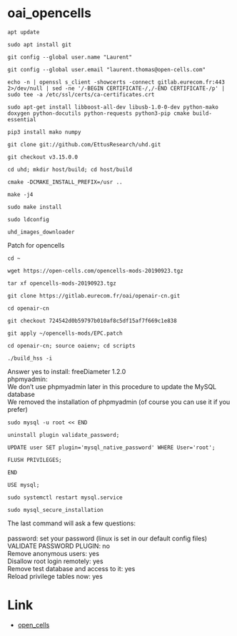 # oai_opencells
```
apt update
```
```
sudo apt install git 
```
```
git config --global user.name "Laurent"
```
```
git config --global user.email "laurent.thomas@open-cells.com"
```
```
echo -n | openssl s_client -showcerts -connect gitlab.eurecom.fr:443 2>/dev/null | sed -ne '/-BEGIN CERTIFICATE-/,/-END CERTIFICATE-/p' | sudo tee -a /etc/ssl/certs/ca-certificates.crt
```
```
sudo apt-get install libboost-all-dev libusb-1.0-0-dev python-mako doxygen python-docutils python-requests python3-pip cmake build-essential
```
```
pip3 install mako numpy
```
```
git clone git://github.com/EttusResearch/uhd.git
```
```
git checkout v3.15.0.0
```
```
cd uhd; mkdir host/build; cd host/build
```
```
cmake -DCMAKE_INSTALL_PREFIX=/usr ..
```
```
make -j4
```
```
sudo make install
```
```
sudo ldconfig
```
```
uhd_images_downloader
```
Patch for opencells
```
cd ~
```
```
wget https://open-cells.com/opencells-mods-20190923.tgz
```
```
tar xf opencells-mods-20190923.tgz
```
```
git clone https://gitlab.eurecom.fr/oai/openair-cn.git
```
```
cd openair-cn
```
```
git checkout 724542d0b59797b010af8c5df15af7f669c1e838
```
```
git apply ~/opencells-mods/EPC.patch
```
```
cd openair-cn; source oaienv; cd scripts
```
```
./build_hss -i
```
Answer yes to install: freeDiameter 1.2.0 </br>
phpmyadmin:</br>
We don’t use phpmyadmin later in this procedure to update the MySQL database </br>
We removed the installation of phpmyadmin (of course you can use it if you prefer) </br>
```
sudo mysql -u root << END
```
```
uninstall plugin validate_password;
```
```
UPDATE user SET plugin='mysql_native_password' WHERE User='root';
```
```
FLUSH PRIVILEGES;
```
```
END
```
```
USE mysql;
```
```
sudo systemctl restart mysql.service
```
```
sudo mysql_secure_installation
```
The last command will ask a few questions: </br></br>
password: set your password (linux is set in our default config files) </br>
VALIDATE PASSWORD PLUGIN: no </br>
Remove anonymous users: yes </br>
Disallow root login remotely: yes </br>
Remove test database and access to it: yes </br>
Reload privilege tables now: yes </br>




# Link
* [open_cells](https://open-cells.com/index.php/2019/09/22/all-in-one-openairinterface/)
